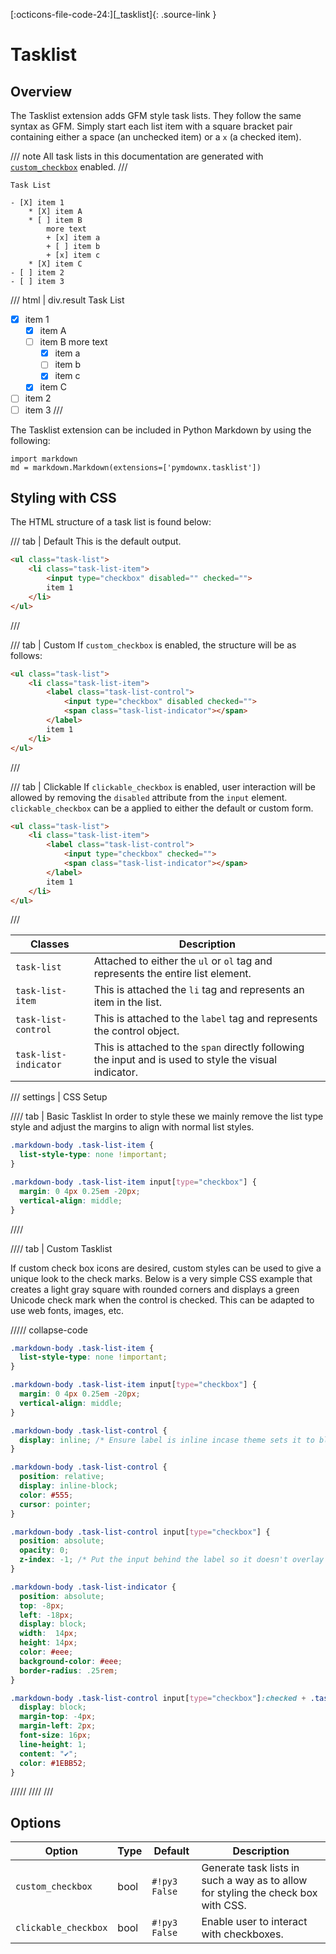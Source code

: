 [:octicons-file-code-24:][_tasklist]{: .source-link }

# Tasklist

## Overview

The Tasklist extension adds GFM style task lists.  They follow the same syntax as GFM. Simply start each list item with
a square bracket pair containing either a space (an unchecked item) or a `x` (a checked item).

/// note
All task lists in this documentation are generated with [`custom_checkbox`](#options) enabled.
///

```text title="Tasklist"
Task List

- [X] item 1
    * [X] item A
    * [ ] item B
        more text
        + [x] item a
        + [ ] item b
        + [x] item c
    * [X] item C
- [ ] item 2
- [ ] item 3
```

/// html | div.result
Task List

- [X] item 1
    * [X] item A
    * [ ] item B
        more text
        + [x] item a
        + [ ] item b
        + [x] item c
    * [X] item C
- [ ] item 2
- [ ] item 3
///

The Tasklist extension can be included in Python Markdown by using the following:

```py3
import markdown
md = markdown.Markdown(extensions=['pymdownx.tasklist'])
```

## Styling with CSS

The HTML structure of a task list is found below:

/// tab | Default
This is the default output.

```html
<ul class="task-list">
    <li class="task-list-item">
        <input type="checkbox" disabled="" checked="">
        item 1
    </li>
</ul>
```
///

/// tab | Custom
If `custom_checkbox` is enabled, the structure will be as follows:

```html
<ul class="task-list">
    <li class="task-list-item">
        <label class="task-list-control">
            <input type="checkbox" disabled checked="">
            <span class="task-list-indicator"></span>
        </label>
        item 1
    </li>
</ul>
```
///

/// tab | Clickable
If `clickable_checkbox` is enabled, user interaction will be allowed by removing the `disabled` attribute from the
`input` element. `clickable_checkbox` can be a applied to either the default or custom form.

```html
<ul class="task-list">
    <li class="task-list-item">
        <label class="task-list-control">
            <input type="checkbox" checked="">
            <span class="task-list-indicator"></span>
        </label>
        item 1
    </li>
</ul>
```
///

| Classes               | Description                                                                                            |
| --------------------- | ------------------------------------------------------------------------------------------------------ |
| `task-list`           | Attached to either the `ul` or `ol` tag and represents the entire list element.                        |
| `task-list-item`      | This is attached the `li` tag and represents an item in the list.                                      |
| `task-list-control`   | This is attached to the `label` tag and represents the control object.                                 |
| `task-list-indicator` | This is attached to the `span` directly following the input and is used to style the visual indicator. |

/// settings | CSS Setup

//// tab | Basic Tasklist
In order to style these we mainly remove the list type style and adjust the margins to align with normal list
styles.

```css
.markdown-body .task-list-item {
  list-style-type: none !important;
}

.markdown-body .task-list-item input[type="checkbox"] {
  margin: 0 4px 0.25em -20px;
  vertical-align: middle;
}
```
////

//// tab | Custom Tasklist

If custom check box icons are desired, custom styles can be used to give a unique look to the check marks.
Below is a very simple CSS example that creates a light gray square with rounded corners and displays a green
Unicode check mark when the control is checked.  This can be adapted to use web fonts, images, etc.

///// collapse-code
```css
.markdown-body .task-list-item {
  list-style-type: none !important;
}

.markdown-body .task-list-item input[type="checkbox"] {
  margin: 0 4px 0.25em -20px;
  vertical-align: middle;
}

.markdown-body .task-list-control {
  display: inline; /* Ensure label is inline incase theme sets it to block.*/
}

.markdown-body .task-list-control {
  position: relative;
  display: inline-block;
  color: #555;
  cursor: pointer;
}

.markdown-body .task-list-control input[type="checkbox"] {
  position: absolute;
  opacity: 0;
  z-index: -1; /* Put the input behind the label so it doesn't overlay text */
}

.markdown-body .task-list-indicator {
  position: absolute;
  top: -8px;
  left: -18px;
  display: block;
  width:  14px;
  height: 14px;
  color: #eee;
  background-color: #eee;
  border-radius: .25rem;
}

.markdown-body .task-list-control input[type="checkbox"]:checked + .task-list-indicator::before {
  display: block;
  margin-top: -4px;
  margin-left: 2px;
  font-size: 16px;
  line-height: 1;
  content: "✔";
  color: #1EBB52;
}
```
/////
////
///

## Options

Option               | Type | Default      | Description
-------------------- | ---- | ------------ | ------------
`custom_checkbox`    | bool | `#!py3 False` | Generate task lists in such a way as to allow for styling the check box with CSS.
`clickable_checkbox` | bool | `#!py3 False` | Enable user to interact with checkboxes.
